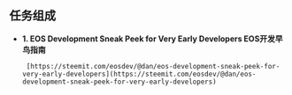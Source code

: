 
任务组成
-------------------------------

- **1. EOS Development Sneak Peek for Very Early Developers EOS开发早鸟指南**  


       [https://steemit.com/eosdev/@dan/eos-development-sneak-peek-for-very-early-developers](https://steemit.com/eosdev/@dan/eos-development-sneak-peek-for-very-early-developers)

